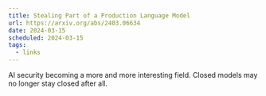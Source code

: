 ```yaml
---
title: Stealing Part of a Production Language Model
url: https://arxiv.org/abs/2403.06634
date: 2024-03-15
scheduled: 2024-03-15
tags:
  - links
---
```


AI security becoming a more and more interesting field. Closed models may no longer stay closed after all.
